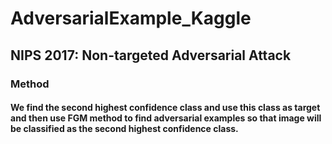 # AdversarialExample_Kaggle
## NIPS 2017: Non-targeted Adversarial Attack
### Method
#### We find the second highest confidence class and use this class as target and then use FGM method to find adversarial examples so that image will be classified as the second highest confidence class.